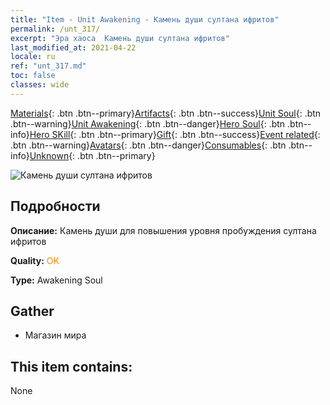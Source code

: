 ```yaml
---
title: "Item - Unit Awakening - Камень души султана ифритов"
permalink: /unt_317/
excerpt: "Эра хаоса  Камень души султана ифритов"
last_modified_at: 2021-04-22
locale: ru
ref: "unt_317.md"
toc: false
classes: wide
---
```

 [Materials](/ItemsRU/){: .btn .btn--primary}[Artifacts](/ItemsRU/Artifacts/){: .btn .btn--success}[Unit Soul](/ItemsRU/UnitSoul/){: .btn .btn--warning}[Unit Awakening](/ItemsRU/UnitAwakening/){: .btn .btn--danger}[Hero Soul](/ItemsRU/HeroSoul/){: .btn .btn--info}[Hero SKill](/ItemsRU/HeroSkill/){: .btn .btn--primary}[Gift](/ItemsRU/Gift/){: .btn .btn--success}[Event related](/ItemsRU/Events/){: .btn .btn--warning}[Avatars](/ItemsRU/Avatars/){: .btn .btn--danger}[Consumables](/ItemsRU/Consumables/){: .btn .btn--info}[Unknown](/ItemsRU/Unknown/){: .btn .btn--primary}

 ![Камень души султана ифритов](/images/u/tia_liehuojingling.jpg)

## Подробности
 **Описание:** Камень души для повышения уровня пробуждения султана ифритов

 **Quality:** <span style="color: #FF8C00">OK</span>

 **Type:** Awakening Soul

## Gather

*    Магазин мира 

## This item contains:

  None

